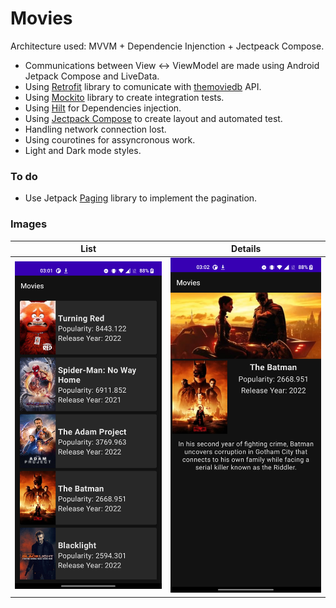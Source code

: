 # Movies

Architecture used: MVVM + Dependencie Injenction + Jectpeack Compose.

- Communications between View <-> ViewModel are made using Android Jetpack Compose and LiveData. 
- Using [Retrofit](https://square.github.io/retrofit/) library to comunicate with [themoviedb](https://developers.themoviedb.org/3/movies) API.
- Using [Mockito](https://github.com/mockito/mockito) library to create integration tests.
- Using [Hilt](https://developer.android.com/training/dependency-injection/hilt-android) for Dependencies injection.
- Using [Jectpack Compose](https://developer.android.com/jetpack/compose/) to create layout and automated test.
- Handling network connection lost.
- Using courotines for assyncronous work.
- Light and Dark mode styles.


### To do
- Use Jetpack [Paging](https://developer.android.com/topic/libraries/architecture/paging/v3-overview) library to implement the pagination.


### Images

| List | Details  |
|---|---|
| <img src="https://github.com/hlandim/Movies/blob/main/readme/list.png" width="300"/>    |  <img src="https://github.com/hlandim/Movies/blob/main/readme/details.png" width="300"/> |
